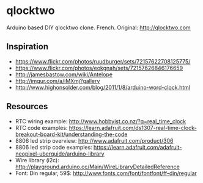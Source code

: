 # qlocktwo

Arduino based DIY qlocktwo clone. French. Original: http://qlocktwo.com
         
## Inspiration

* https://www.flickr.com/photos/ruudburger/sets/72157622708125775/           
* https://www.flickr.com/photos/eokgnah/sets/72157626846176659
* http://jamesbastow.com/wiki/Antelope
* http://imgur.com/a/iMXmj?gallery
* http://www.highonsolder.com/blog/2011/1/8/arduino-word-clock.html

## Resources
                  
* RTC wiring example: http://www.hobbyist.co.nz/?q=real_time_clock
* RTC code examples: https://learn.adafruit.com/ds1307-real-time-clock-breakout-board-kit/understanding-the-code
* 8806 led strip overview: http://www.adafruit.com/product/306
* 8806 led strip code examples: https://learn.adafruit.com/adafruit-neopixel-uberguide/arduino-library
* Wire library (i2c): http://playground.arduino.cc/Main/WireLibraryDetailedReference
* Font: Din regular, 59$: http://www.fonts.com/font/fontfont/ff-din/regular